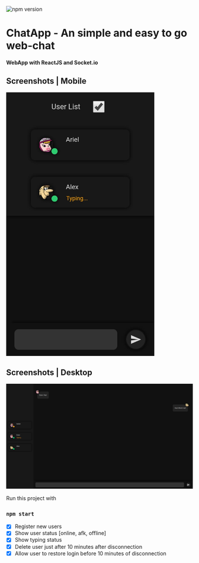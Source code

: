 ![npm version](https://img.shields.io/npm/v/react.svg?style=flat)

# ChatApp - An simple and easy to go web-chat
#### WebApp with ReactJS and Socket.io
## Screenshots | Mobile

<p>
  <img width="400" alt="Screenshot 0 - mobile" src="/screenshots/mobile.jpeg">
</p>

## Screenshots | Desktop

<p>
  <img width="800" alt="Screenshot 0 - mobile" src="/screenshots/desktop.png">
</p>

Run this project with
### `npm start`

- [x] Register new users
- [x] Show user status [online, afk, offline]
- [x] Show typing status
- [x] Delete user just after 10 minutes after disconnection
- [x] Allow user to restore login before 10 minutes of disconnection

